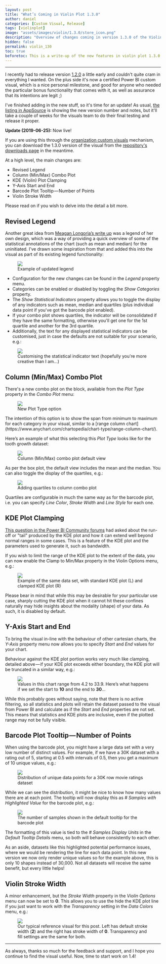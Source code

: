 ```yaml
---
layout: post
title: "What’s Coming in Violin Plot 1.3.0"
author: daniel
categories: [Custom Visual, Release]
tags: [violinplot]
image: "assets/images/violin/1.3.0/store_icon.png"
description: "Overview of changes coming in version 1.3.0 of the Violin Plot custom visual for Power BI."
hidden: false
permalink: violin_130
toc: true
beforetoc: This is a write-up of the new features in violin plot 1.3.0 for interested users. Here's the key changes if you want to skip ahead...
---
```


---

I recently had to release version [1.2.0](https://medium.com/dm-p/violin-120-c726bea99c2b) a little early and couldn't quite cram in everything I wanted. On the plus side it's now a certified Power BI custom visual, which is a nice personal milestone, and good for anyone who needed the particular bonus functionality that comes with it, as well as assurance that its intentions are legit ;)

I've finished adding in the new stuff, so it's time for an update! As usual, [the listing in AppSource](https://appsource.microsoft.com/en-us/product/power-bi-visuals/WA104381947) is showing the new version number and notes, but it'll take a couple of weeks for the visuals team to do their final testing and release it proper.

**Update (2019-06-25):** Now live!

If you are using this through the [organization custom visuals](https://docs.microsoft.com/en-us/power-bi/power-bi-custom-visuals-organization) mechanism, you can download the 1.3.0 version of the visual from the [repository's downloads page](https://bitbucket.org/dm-p/power-bi-visuals-violin-plot/downloads/) in the meantime.

At a high level, the main changes are:

- Revised Legend
- Column (Min/Max) Combo Plot
- KDE (Violin) Plot Clamping
- Y-Axis Start and End
- Barcode Plot Tooltip — Number of Points
- Violin Stroke Width

Please read on if you wish to delve into the detail a bit more.

## Revised Legend

Another great idea from [Meagan Longoria’s write up](https://datasavvy.me/2019/02/14/violin-plots-in-power-bi/) was a legend of her own design, which was a way of providing a quick overview of some of the statistical annotations of the chart (such as mean and median) for the uninitiated. I’ve drawn some inspiration from that and added this into the visual as part of its existing legend functionality:

<div class="text-center">
    <figure class="figure">
        <img src="/assets/images/violin/1.3.0/legend.png" class="figure-img img-fluid rounded">
        <figcaption class="figure-caption">Example of updated legend</figcaption>
    </figure>
</div>

- Configuration for the new changes can be found in the _Legend_ property menu.
- Categories can be enabled or disabled by toggling the _Show Categories_ property.
- The _Show Statistical Indicators_ property allows you to toggle the display of any indicators such as mean, median and quartiles (plus individual data point if you've got the barcode plot enabled).
- If your combo plot shows quartiles, the indicator will be consolidated if they have the same formatting, otherwise you'll get one for the 1st quartile and another for the 3rd quartile.
- Additionally, the text for any displayed statistical indicators can be customised, just in case the defaults are not suitable for your scenario, e.g.:

<div class="text-center">
    <figure class="figure">
        <img src="/assets/images/violin/1.3.0/legend-statistical-indicator.png" class="figure-img img-fluid rounded">
        <figcaption class="figure-caption">Customising the statistical indicator text (hopefully you're more creative than I am...)</figcaption>
    </figure>
</div>

## Column (Min/Max) Combo Plot

There's a new combo plot on the block, available from the _Plot Type_ property in the _Combo Plot_ menu:

<div class="row justify-content-between">
    <div class="col-md-4">
        <div class="text-center">
            <figure class="figure">
                <img src="/assets/images/violin/1.3.0/column_plot_option.png" class="figure-img img-fluid rounded">
                <figcaption class="figure-caption">New Plot Type option</figcaption>
            </figure>
        </div>
    </div>
    <div class="col-md-8">
        The intention of this option is to show the span from minimum to maximum for each category in your visual, similar to a [range column chart](https://www.anychart.com/chartopedia/chart-type/range-column-chart/).
    </div>
</div>

Here’s an example of what this selecting this _Plot Type_ looks like for the tooth growth dataset:

<div class="text-center">
    <figure class="figure">
        <img src="/assets/images/violin/1.3.0/column_plot_default_view.png" class="figure-img img-fluid rounded">
        <figcaption class="figure-caption">Column (Min/Max) combo plot default view</figcaption>
    </figure>
</div>

As per the box plot, the default view includes the mean and the median. You can also toggle the display of the quartiles, e.g.:

<div class="text-center">
    <figure class="figure">
        <img src="/assets/images/violin/1.3.0/column_plot_quartiles.png" class="figure-img img-fluid rounded">
        <figcaption class="figure-caption">Adding quartiles to column combo plot</figcaption>
    </figure>
</div>

Quartiles are configurable in much the same way as for the barcode plot, i.e. you can specify _Line Color_, _Stroke Width_ and _Line Style_ for each one.

## KDE Plot Clamping

[This question in the Power BI Community forums](https://community.powerbi.com/t5/Desktop/Violin-Plot-why-does-the-density-plot-extend-past-the-values/td-p/639740) had asked about the run-off or "tail" produced by the KDE plot and how it can extend well beyond normal ranges in some cases. This is a feature of the KDE plot and the parameters used to generate it, such as bandwidth.

If you wish to limit the range of the KDE plot to the extent of the data, you can now enable the Clamp to Min/Max property in the Violin Options menu, e.g.:

<div class="text-center">
    <figure class="figure">
        <img src="/assets/images/violin/1.3.0/clamping.png" class="figure-img img-fluid rounded">
        <figcaption class="figure-caption">Example of the same data set, with standard KDE plot (L) and clamped KDE plot (R)</figcaption>
    </figure>
</div>

Please bear in mind that while this may be desirable for your particular use case, sharply cutting the KDE plot when it cannot hit these confines naturally may hide insights about the modality (shape) of your data. As such, it is disabled by default.

## Y-Axis Start and End

To bring the visual in-line with the behaviour of other cartesian charts, the _Y-Axis_ property menu now allows you to specify _Start_ and _End_ values for your chart.

Behaviour against the KDE plot portion works very much like clamping, detailed above — if your KDE plot exceeds either boundary, the KDE plot will be truncated in a similar way, e.g.:

<div class="text-center">
    <figure class="figure">
        <img src="/assets/images/violin/1.3.0/start_end.png" class="figure-img img-fluid rounded">
        <figcaption class="figure-caption">Values in this chart range from 4.2 to 33.9. Here’s what happens if we set the start to <b>10</b> and the end to <b>30</b>...</figcaption>
    </figure>
</div>

While this probably goes without saying, note that there is no active filtering, so all statistics and plots will retain the dataset passed to the visual from Power BI and calculate as if the _Start_ and _End_ properties are not set. This means that statistics and KDE plots are inclusive, even if the plotted range may not be fully visible.

## Barcode Plot Tooltip — Number of Points

When using the barcode plot, you might have a large data set with a very low number of distinct values. For example, if we have a 30K dataset with a rating out of 5, starting at 0.5 with intervals of 0.5, then you get a maximum of 10 unique values, e.g.:

<div class="text-center">
    <figure class="figure">
        <img src="/assets/images/violin/1.3.0/unique_data_points.png" class="figure-img img-fluid rounded">
        <figcaption class="figure-caption">Distribution of unique data points for a 30K row movie ratings dataset</figcaption>
    </figure>
</div>

While we can see the distribution, it might be nice to know how many values there are at each point. The tooltip will now display this as _# Samples with Highlighted Value_ for the barcode plot, e.g.:

<div class="text-center">
    <figure class="figure">
        <img src="/assets/images/violin/1.3.0/number_samples.png" class="figure-img img-fluid rounded">
        <figcaption class="figure-caption">The number of samples shown in the default tooltip for the barcode plot</figcaption>
    </figure>
</div>

The formatting of this value is tied to the _# Samples Display Units_ in the _Default Tooltip Details_ menu, so both will behave consistently to each other.

As an aside, datasets like this highlighted potential performance issues, where we would be rendering the line for each data point. In this new version we now only render unique values so for the example above, this is only 10 shapes instead of 30,000. Not all datasets will receive the same benefit, but every little helps!

## Violin Stroke Width

A minor enhancement, but the _Stroke Width_ property in the _Violin Options_ menu can now be set to **0**. This allows you to use the hide the KDE plot line if you just want to work with the _Transparency_ setting in the _Data Colors_ menu, e.g.:

<div class="text-center">
    <figure class="figure">
        <img src="/assets/images/violin/1.3.0/stroke_0.png" class="figure-img img-fluid rounded">
        <figcaption class="figure-caption">Our typical reference visual for this post. Left has default stroke width (<b>2</b>) and the right has stroke width of <b>0</b>. Transparency and fill settings are the same for both.</figcaption>
    </figure>
</div>

---

As always, thanks so much for the feedback and support, and I hope you continue to find the visual useful. Now, time to start work on 1.4!
